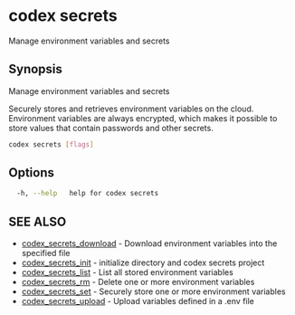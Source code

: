 # codex secrets

Manage environment variables and secrets

## Synopsis

Manage environment variables and secrets

Securely stores and retrieves environment variables on the cloud.
Environment variables are always encrypted, which makes it possible to
store values that contain passwords and other secrets.

```bash
codex secrets [flags]
```

## Options

```bash
  -h, --help   help for codex secrets
```

## SEE ALSO

* [codex_secrets_download](./codex_secrets_download.md)  - Download environment variables into the specified file
* [codex_secrets_init](./codex_secrets_init.md)  - initialize directory and codex secrets project
* [codex_secrets_list](./codex_secrets_list.md)  - List all stored environment variables
* [codex_secrets_rm](./codex_secrets_rm.md)  - Delete one or more environment variables
* [codex_secrets_set](./codex_secrets_set.md)  - Securely store one or more environment variables
* [codex_secrets_upload](./codex_secrets_upload.md)  - Upload variables defined in a .env file
